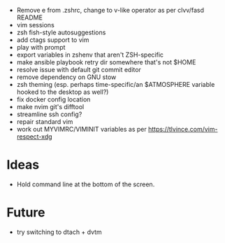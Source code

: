 * Remove e from .zshrc, change to v-like operator as per clvv/fasd README
* vim sessions
* zsh fish-style autosuggestions
* add ctags support to vim
* play with prompt
* export variables in zshenv that aren't ZSH-specific
* make ansible playbook retry dir somewhere that's not $HOME
* resolve issue with default git commit editor
* remove dependency on GNU stow
* zsh theming (esp. perhaps time-specific/an $ATMOSPHERE variable hooked to the desktop as well?)
* fix docker config location
* make nvim git's difftool
* streamline ssh config?
* repair standard vim
* work out MYVIMRC/VIMINIT variables as per https://tlvince.com/vim-respect-xdg

# Ideas
* Hold command line at the bottom of the screen.

# Future
* try switching to dtach + dvtm
